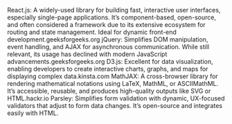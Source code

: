 
React.js: A widely-used library for building fast, interactive user interfaces, especially single-page applications. It’s component-based, open-source, and often considered a framework due to its extensive ecosystem for routing and state management. Ideal for dynamic front-end development.geeksforgeeks.org
jQuery: Simplifies DOM manipulation, event handling, and AJAX for asynchronous communication. While still relevant, its usage has declined with modern JavaScript advancements.geeksforgeeks.org
D3.js: Excellent for data visualization, enabling developers to create interactive charts, graphs, and maps for displaying complex data.kinsta.com
MathJAX: A cross-browser library for rendering mathematical notations using LaTeX, MathML, or ASCIIMathML. It’s accessible, reusable, and produces high-quality outputs like SVG or HTML.hackr.io
Parsley: Simplifies form validation with dynamic, UX-focused validators that adjust to form data changes. It’s open-source and integrates easily with HTML.
